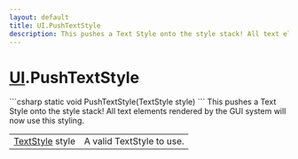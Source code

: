 ```yaml
---
layout: default
title: UI.PushTextStyle
description: This pushes a Text Style onto the style stack! All text elements rendered by the GUI system will now use this styling.
---
```

# [UI]({{site.url}}/Pages/Reference/UI.html).PushTextStyle

<div class='signature' markdown='1'>
```csharp
static void PushTextStyle(TextStyle style)
```
This pushes a Text Style onto the style stack! All text
elements rendered by the GUI system will now use this styling.
</div>

|  |  |
|--|--|
|[TextStyle]({{site.url}}/Pages/Reference/TextStyle.html) style|A valid TextStyle to use.|





